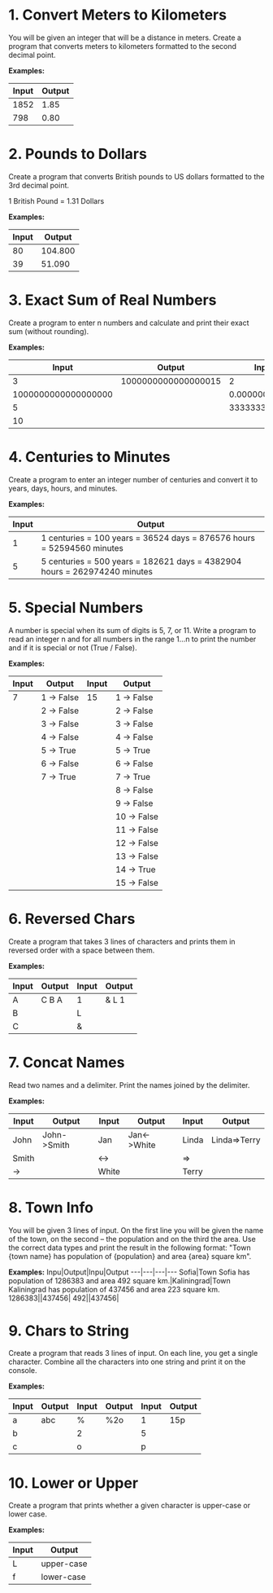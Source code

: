 # 1. Convert Meters to Kilometers
You will be given an integer that will be a distance in meters. Create a program that converts meters to kilometers formatted to the second decimal point.

**Examples:**

Input|Output
---|---
1852|1.85
798|0.80

# 2.	Pounds to Dollars
Create a program that converts British pounds to US dollars formatted to the 3rd decimal point.

1 British Pound = 1.31 Dollars

**Examples:**

Input|Output
---|---
80|	104.800
39	|51.090

# 3.	Exact Sum of Real Numbers
Create a program to enter n numbers and calculate and print their exact sum (without rounding).

**Examples:**

Input|	Output|Input|	Output
---|---|---|---
3|1000000000000000015|2|333333333333.30000000003
1000000000000000000|&nbsp;|0.00000000003
5|&nbsp;|333333333333.3
10|	|&nbsp;

# 4.	Centuries to Minutes
Create a program to enter an integer number of centuries and convert it to years, days, hours, and minutes.

**Examples:**

Input|Output
---|---
1|1 centuries = 100 years = 36524 days = 876576 hours = 52594560 minutes
5|5 centuries = 500 years = 182621 days = 4382904 hours = 262974240 minutes

# 5.	Special Numbers
A number is special when its sum of digits is 5, 7, or 11.
Write a program to read an integer n and for all numbers in the range 1…n to print the number and if it is special or not (True / False).

**Examples:**

Input|	Output|Input|	Output
---|---|---|---
7|1 -> False|15|1 -> False
&nbsp;|2 -> False|&nbsp;|2 -> False
&nbsp;|3 -> False|&nbsp;|3 -> False
&nbsp;|4 -> False|&nbsp;|4 -> False
&nbsp;|5 -> True|&nbsp;|5 -> True
&nbsp;|6 -> False|&nbsp;|6 -> False
&nbsp;|7 -> True|&nbsp;|7 -> True
&nbsp;|&nbsp;|&nbsp;|8 -> False
&nbsp;|&nbsp;|&nbsp;|9 -> False
&nbsp;|&nbsp;|&nbsp;|10 -> False
&nbsp;|&nbsp;|&nbsp;|11 -> False
&nbsp;|&nbsp;|&nbsp;|12 -> False
&nbsp;|&nbsp;|&nbsp;|13 -> False
&nbsp;|&nbsp;|&nbsp;|14 -> True
&nbsp;|&nbsp;|&nbsp;|15 -> False

# 6.	Reversed Chars
Create a program that takes 3 lines of characters and prints them in reversed order with a space between them.

**Examples:**

Input|	Output|Input|	Output
---|---|---|---
A|C B A|1|& L 1
B||L|
C||&|

# 7.	Concat Names
Read two names and a delimiter. Print the names joined by the delimiter.

**Examples:**

Input|Output|Input|Output|Input|Output
---|---|---|---|---|---
John|John->Smith|Jan|Jan<->White|Linda|Linda=>Terry
Smith||<->||=>
->|	|White||Terry

# 8.	Town Info
You will be given 3 lines of input. On the first line you will be given the name of the town, on the second – the population and on the third the area. 
Use the correct data types and print the result in the following format:
"Town {town name} has population of {population} and area {area} square km".

**Examples:**
Inpu|Output|Inpu|Output
---|---|---|---
Sofia|Town Sofia has population of 1286383 and area 492 square km.|Kaliningrad|Town Kaliningrad has population of 437456 and area 223 square km.
1286383||437456|
492||437456|

# 9.	Chars to String
Create a program that reads 3 lines of input. On each line, you get a single character. Combine all the characters into one string and print it on the console.

**Examples:**

Input|Output|Input|Output|Input|Output
---  |---   |---  |---   |---  |---
a    |abc   |%    |%2o    |1  |15p
b    |&nbsp;|2|  &nbsp;   |5    |
c    |&nbsp;|o|    &nbsp;   |p    |

# 10.	Lower or Upper
Create a program that prints whether a given character is upper-case or lower case.

**Examples:**

Input|Output
---|---
L	|upper-case
f	|lower-case

